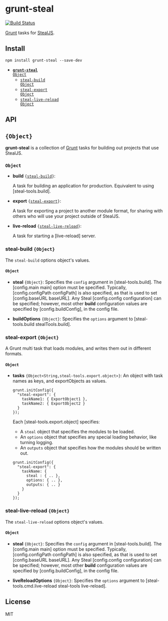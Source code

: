 # grunt-steal

[![Build Status](https://travis-ci.org/stealjs/grunt-steal.svg?branch=master)](https://travis-ci.org/stealjs/grunt-steal)

[Grunt](http://gruntjs.com/) tasks for [StealJS](http://stealjs.com/).

## Install

```shell
npm install grunt-steal --save-dev
```

- <code>[__grunt-steal__ Object](#grunt-steal-object)</code>
  - <code>[steal-build Object](#steal-build-object)</code>
  - <code>[steal-export Object](#steal-export-object)</code>
  - <code>[steal-live-reload Object](#steal-live-reload-object)</code>

## API

##  `{Object}`

 
**grunt-steal** is a collection of [Grunt](http://gruntjs.com/) tasks for building out projects that use StealJS.




### <code>Object</code>

- __build__ <code>{[steal-build](#steal-build-object)}</code>:
  
  
  A task for building an application for production. Equivalent to using [steal-tools.build].
  
- __export__ <code>{[steal-export](#steal-export-object)}</code>:
  
  
  A task for exporting a project to another module format, for sharing with others who will use your project outside of StealJS.
  
- __live-reload__ <code>{[steal-live-reload](#steal-live-reload-object)}</code>:
  
  
  A task for starting a [live-reload] server.
  
### steal-build `{Object}`


The `steal-build` options object's values.



#### <code>Object</code>

- __steal__ <code>{Object}</code>:
  Specifies the `config` argument in
  [steal-tools.build]. The [config.main main] option must be specified. Typically,
  [config.configPath configPath] is also specified, as that is used to set 
  [config.baseURL baseURL].  Any Steal [config.config configuration] can be specified; however,
  most other __build__ configuration values are specified
  by [config.buildConfig], in the config file.
  
- __buildOptions__ <code>{Object}</code>:
  Specifies the `options` argument 
  to [steal-tools.build stealTools.build].
  
  
### steal-export `{Object}`


A Grunt multi task that loads modules, and writes them out in different formats.



#### <code>Object</code>

- __tasks__ <code>{Object\<String,steal-tools.export.object\>}</code>:
  An object with task names as keys,
  and exportObjects as values.
  
  ```
  grunt.initConfig({
    "steal-export": {
      taskName1: { ExportObject1 },
      taskName2: { ExportObject2 }
    }
  });
  ```
  
  Each [steal-tools.export.object] specifies:
  
   - A `steal` object that specifies the modules to be loaded.
   - An `options` object that specifies any special loading behavior, like turning logging.
   - An `outputs` object that specifies how the modules should be written out.
   
  ```
  grunt.initConfig({
    "steal-export": {
      taskName: {
        steal : { .. },
        options: { .. },
        outputs: { .. }
      }
    }
  });
  ```
  
  
### steal-live-reload `{Object}`


The `steal-live-reload` options object's values.



#### <code>Object</code>

- __steal__ <code>{Object}</code>:
  Specifies the `config` argument in
  [steal-tools.build]. The [config.main main] option must be specified. Typically,
  [config.configPath configPath] is also specified, as that is used to set
  [config.baseURL baseURL].  Any Steal [config.config configuration] can be specified; however,
  most other __build__ configuration values are specified
  by [config.buildConfig], in the config file.
  
- __liveReloadOptions__ <code>{Object}</code>:
  Specifies the `options` argument
  to [steal-tools.cmd.live-reload steal-tools live-reload].
  

## License

MIT
